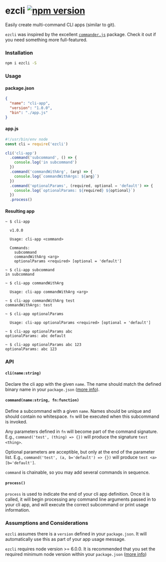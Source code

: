 # ezcli [![npm version](https://badge.fury.io/js/ezcli.svg)](https://badge.fury.io/js/ezcli)

Easily create multi-command CLI apps (similar to git).

`ezcli` was inspired by the excellent [`commander.js`](https://github.com/tj/commander.js) package. Check it out if you need something more full-featured.

### Installation

```bash
npm i ezcli -S
```

### Usage

#### package.json

```json
{
  "name": "cli-app",
  "version": "1.0.0",
  "bin": "./app.js"
}
```

#### app.js

```js
#!/usr/bin/env node
const cli = require('ezcli')

cli('cli-app')
  .command('subcommand', () => {
    console.log('in subcommand')
  })
  .command('commandWithArg', (arg) => {
    console.log(`commandWithArgs: ${arg}`)
  })
  .command('optionalParams', (required, optional = 'default') => {
    console.log(`optionalParams: ${required} ${optional}`)
  })
  .process()
```

#### Resulting app

```
~ $ cli-app

  v1.0.0

  Usage: cli-app <command>

  Commands:
    subcommand
    commandWithArg <arg>
    optionalParams <required> [optional = 'default']

~ $ cli-app subcommand
in subcommand

~ $ cli-app commandWithArg

  Usage: cli-app commandWithArg <arg>

~ $ cli-app commandWithArg test
commandWithArgs: test

~ $ cli-app optionalParams

  Usage: cli-app optionalParams <required> [optional = 'default']

~ $ cli-app optionalParams abc
optionalParams: abc default

~ $ cli-app optionalParams abc 123
optionalParams: abc 123
```

### API

#### `cli(name:string)`

Declare the cli app with the given `name`. The name should match the defined binary name in your `package.json` ([more info](https://docs.npmjs.com/files/package.json#bin)).

#### `command(name:string, fn:function)`

Define a subcommand with a given `name`. Names should be unique and should contain no whitespace. `fn` will be executed when this subcommand is invoked.

Any parameters defined in `fn` will become part of the command signature. E.g., `command('test', (thing) => {})` will produce the signature `test <thing>`.

Optional parameters are acceptible, but only at the end of the parameter list. E.g., `command('test', (a, b='default') => {})` will produce `test <a> [b='default']`.

`command` is chainable, so you may add several commands in sequence.

#### `process()`

`process` is used to indicate the end of your cli app definition. Once it is called, it will begin processing any command line arguments passed in to your cli app, and will execute the correct subcommand or print usage information.

### Assumptions and Considerations

`ezcli` assumes there is a `version` defined in your `package.json`. It will automatically use this as part of your app usage message.

`ezcli` requires node version >= 6.0.0. It is recommended that you set the required minimum node version within your `package.json` ([more info](https://docs.npmjs.com/files/package.json#engines))
